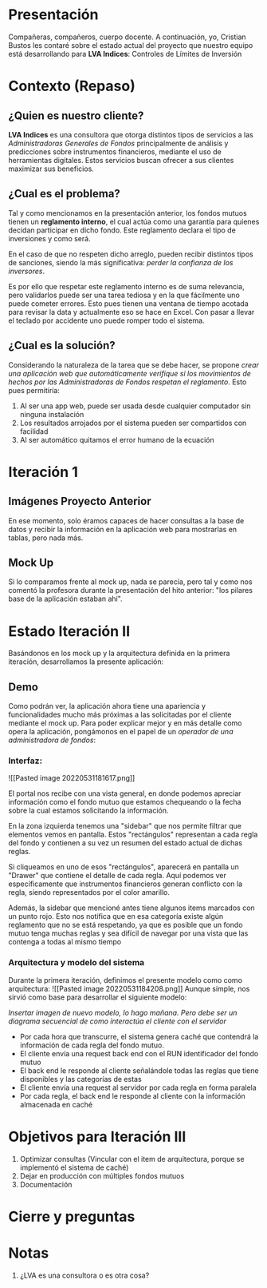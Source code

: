 # Presentación
Compañeras, compañeros, cuerpo docente. A continuación, yo, Cristian Bustos les contaré sobre el estado actual del proyecto que nuestro equipo está desarrollando para **LVA Indices**: Controles de Límites de Inversión

# Contexto (Repaso)

## ¿Quien es nuestro cliente?
**LVA Indices** es una consultora que otorga distintos tipos de servicios a las *Administradoras Generales de Fondos* principalmente de análisis y predicciones sobre instrumentos financieros, mediante el uso de herramientas digitales. Estos servicios buscan ofrecer a sus clientes maximizar sus beneficios. 

## ¿Cual es el problema?
Tal y como mencionamos en la presentación anterior, los fondos mutuos tienen un **reglamento interno**, el cual actúa como una garantía para quienes decidan participar en dicho fondo. Este reglamento declara el tipo de inversiones y como será.

En el caso de que no respeten dicho arreglo, pueden recibir distintos tipos de sanciones, siendo la más significativa: *perder la confianza de los inversores*.

Es por ello que respetar este reglamento interno es de suma relevancia, pero validarlos puede ser una tarea tediosa y en la que fácilmente uno puede cometer errores. Esto pues tienen una ventana de tiempo acotada para revisar la data y actualmente eso se hace en Excel. Con pasar a llevar el teclado por accidente uno puede romper todo el sistema.

## ¿Cual es la solución?
Considerando la naturaleza de la tarea que se debe hacer, se propone *crear una aplicación web que automáticamente verifique si los movimientos de hechos por las Administradoras de Fondos respetan el reglamento*. Esto pues permitiría:

1. Al ser una app web, puede ser usada desde cualquier computador sin ninguna instalación
2. Los resultados arrojados por el sistema pueden ser compartidos con facilidad
3. Al ser automático quitamos el error humano de la ecuación

# Iteración 1
## Imágenes Proyecto Anterior
En ese momento, solo éramos capaces de hacer consultas a la base de datos y recibir la información en la aplicación web para mostrarlas en tablas, pero nada más.

## Mock Up
Si lo comparamos frente al mock up, nada se parecía, pero tal y como nos comentó la profesora durante la presentación del hito anterior: "los pilares base de la aplicación estaban ahí".


# Estado Iteración II

Basándonos en los mock up y la arquitectura definida en la primera iteración, desarrollamos la presente aplicación:

## Demo
Como podrán ver, la aplicación ahora tiene una apariencia y funcionalidades mucho más próximas a las solicitadas por el cliente mediante el mock up. Para poder explicar mejor y en más detalle como opera la aplicación, pongámonos en el papel de un *operador de una administradora de fondos*: 

### Interfaz:

![[Pasted image 20220531181617.png]]

El portal nos recibe con una vista general, en donde podemos apreciar información como el fondo mutuo que estamos chequeando o la fecha sobre la cual estamos solicitando la información.

En la zona izquierda tenemos una "sidebar" que nos permite filtrar que elementos vemos en pantalla. Estos "rectángulos" representan a cada regla del fondo y contienen a su vez un resumen del estado actual de dichas reglas.

Si cliqueamos en uno de esos "rectángulos", aparecerá en pantalla un "Drawer" que contiene el detalle de cada regla. Aquí podemos ver específicamente que instrumentos financieros generan conflicto con la regla, siendo representados por el color amarillo.

Además, la sidebar que mencioné antes tiene algunos items marcados con un punto rojo. Esto nos notifica que en esa categoría existe algún reglamento que no se está respetando, ya que es posible que un fondo mutuo tenga muchas reglas y sea difícil de navegar por una vista que las contenga a todas al mismo tiempo

### Arquitectura y modelo del sistema
Durante la primera iteración, definimos el presente modelo como como arquitectura:
![[Pasted image 20220531184208.png]]
Aunque simple, nos sirvió como base para desarrollar el siguiente modelo:

*Insertar imagen de nuevo modelo, lo hago mañana. Pero debe ser un diagrama secuencial de como interactúa el cliente con el servidor*


- Por cada hora que transcurre, el sistema genera caché que contendrá la información de cada regla del fondo mutuo. 
- El cliente envía una request back end con el RUN identificador del fondo mutuo
- El back end le responde al cliente señalándole todas las reglas que tiene disponibles y las categorías de estas
- El cliente envía una request al servidor por cada regla en forma paralela
- Por cada regla, el back end le responde al cliente con la información almacenada en caché



# Objetivos para Iteración III
1. Optimizar consultas 
   (Vincular con el item de arquitectura, porque se implementó el sistema de caché)
2. Dejar en producción con múltiples fondos mutuos
3. Documentación

# Cierre y preguntas


# Notas
1. ¿LVA es una consultora o es otra cosa?